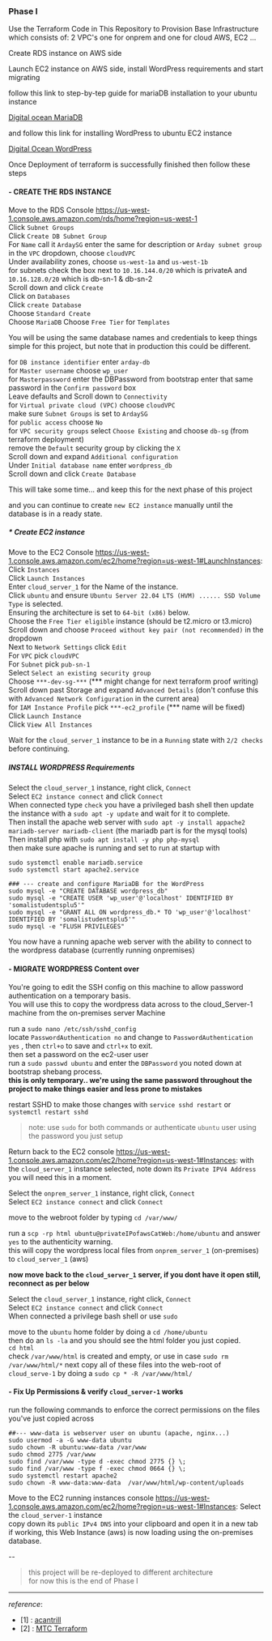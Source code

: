 ### Phase I

Use the Terraform Code in This Repository to Provision Base Infrastructure which consists of: 2 VPC's one for onprem and one for cloud AWS, EC2 ...

Create RDS instance on AWS side

Launch EC2 instance on AWS side, install WordPress requirements and start migrating

follow this link to step-by-tep guide for mariaDB installation to your ubuntu instance

[Digital ocean MariaDB](https://www.digitalocean.com/community/tutorials/how-to-install-mariadb-on-ubuntu-20-04)

and follow this link for installing WordPress to ubuntu EC2 instance

[Digital Ocean WordPress](https://www.digitalocean.com/community/tutorials/how-to-install-wordpress-on-ubuntu-20-04-with-a-lamp-stack)

Once Deployment of terraform is successfully finished then follow these steps

#### - CREATE THE RDS INSTANCE

Move to the RDS Console https://us-west-1.console.aws.amazon.com/rds/home?region=us-west-1  
Click `Subnet Groups`  
Click `Create DB Subnet Group`  
For `Name` call it `ArdaySG`
enter the same for description or `Arday subnet group`
in the `VPC` dropdown, choose `cloudVPC`  
Under availability zones, choose `us-west-1a` and `us-west-1b`  
for subnets check the box next to `10.16.144.0/20` which is privateA and `10.16.128.0/20` which is db-sn-1 & db-sn-2  
Scroll down and click `Create`  
Click on `Databases`  
Click `create Database`  
Choose `Standard Create`  
Choose `MariaDB`
Choose `Free Tier` for `Templates`  

You will be using the same database names and credentials to keep things simple for this project, but note that in production this could be different.

for `DB instance identifier` enter `arday-db`  
for `Master username` choose `wp_user`  
for `Masterpassword` enter the DBPassword from bootstrap
enter that same password in the `Confirm password` box  
Leave defaults and Scroll down to `Connectivity`  
for `Virtual private cloud (VPC)` choose `cloudVPC`  
make sure `Subnet Groups` is set to `ArdaySG`  
for `public access` choose `No`  
for `VPC security groups` select `Choose Existing` and choose  `db-sg` (from terraform deployment)  
remove the `Default` security group by clicking the `X`    
Scroll down and expand `Additional configuration`  
Under `Initial database name` enter `wordpress_db`  
Scroll down and click `Create Database`  

This will take some time... and keep this for the next phase of this project 

and you can continue to create `new EC2 instance` manually until the database is in a ready state.

##### * Create EC2 instance

Move to the EC2 Console https://us-west-1.console.aws.amazon.com/ec2/home?region=us-west-1#LaunchInstances:  
Click `Instances`  
Click `Launch Instances`  
Enter `cloud_server_1` for the Name of the instance.  
Click `ubuntu` and ensure `Ubuntu Server 22.04 LTS (HVM) ...... SSD Volume Type` is selected.  
Ensuring the architecture is set to `64-bit (x86)` below.    
Choose the `Free Tier eligible` instance (should be t2.micro or t3.micro)  
Scroll down and choose `Proceed without key pair (not recommended)` in the dropdown  
Next to `Network Settings` click `Edit`  
For `VPC` pick `cloudVPC`  
For `Subnet` pick `pub-sn-1`  
Select `Select an existing security group`  
Choose `***-dev-sg-***` (*** might change for next terraform proof writing)  
Scroll down past Storage and expand `Advanced Details` (don't confuse this with `Advanced Network Configuration` in the current area)  
for `IAM Instance Profile` pick `***-ec2_profile` (*** name will be fixed)  
Click `Launch Instance`  
Click `View All Instances`  

Wait for the `cloud_server_1` instance to be in a `Running` state with `2/2 checks` before continuing.

##### INSTALL WORDPRESS Requirements

Select the `cloud_server_1` instance, right click, `Connect`  
Select `EC2 instance connect` and click `Connect`  
When connected type `check` you have a privileged bash shell
then update the instance with a `sudo apt -y update` and wait for it to complete.  
Then install the apache web server with `sudo apt -y install appache2 mariadb-server mariadb-client`  (the mariadb part is for the mysql tools)
Then install php with `sudo apt install -y php php-mysql`  
then make sure apache is running and set to run at startup with 

```
sudo systemctl enable mariadb.service
sudo systemctl start apache2.service

### --- create and configure MariaDB for the WordPress
sudo mysql -e "CREATE DATABASE wordpress_db"
sudo mysql -e "CREATE USER 'wp_user'@'localhost' IDENTIFIED BY 'somalistudentsplu5'"
sudo mysql -e "GRANT ALL ON wordpress_db.* TO 'wp_user'@'localhost' IDENTIFIED BY 'somalistudentsplu5'"
sudo mysql -e "FLUSH PRIVILEGES"
```

You now have a running apache web server with the ability to connect to the wordpress database (currently running onpremises)

#### - MIGRATE WORDPRESS Content over

You're going to edit the SSH config on this machine to allow password authentication on a temporary basis.  
You will use this to copy the wordpress data across to the cloud_Server-1 machine from the on-premises server Machine  

run a `sudo nano /etc/ssh/sshd_config`  
locate `PasswordAuthentication no` and change to `PasswordAuthentication yes` , then `ctrl+o` to save and `ctrl+x` to exit.  
then set a password on the ec2-user user  
run a `sudo passwd ubuntu` and enter the `DBPassword` you noted down at bootstrap shebang process.  
**this is only temporary.. we're using the same password throughout the project to make things easier and less prone to mistakes**

restart SSHD to make those changes with `service sshd restart`  or `systemctl restart sshd`
> note: use `sudo` for both commands or authenticate `ubuntu` user using the password you just setup

Return back to the EC2 console https://us-west-1.console.aws.amazon.com/ec2/home?region=us-west-1#Instances: 
with the `cloud_server_1` instance selected, note down its `Private IPV4 Address` you will need this in a moment.  

Select the `onprem_server_1` instance, right click, `Connect`  
Select `EC2 instance connect` and click `Connect`  

move to the webroot folder by typing `cd /var/www/`  

run a `scp -rp html ubuntu@privateIPofawsCatWeb:/home/ubuntu` and answer `yes` to the authenticity warning.  
this will copy the wordpress local files from `onprem_server_1` (on-premises) to `cloud_server_1` (aws)

**now move back to the `cloud_server_1` server, if you dont have it open still, reconnect as per below**

Select the `cloud_server_1` instance, right click, `Connect`  
Select `EC2 instance connect` and click `Connect`  
When connected a privilege bash shell or use `sudo`

move to the `ubuntu` home folder by doing a `cd /home/ubuntu`  
then do an `ls -la` and you should see the html folder you just copied.  
`cd html`  
check `/var/www/html` is created and empty, or use in case `sudo rm /var/www/html/*`
next copy all of these files into the web-root of `cloud_serve-1` by doing a `sudo cp * -R /var/www/html/`

#### - Fix Up Permissions & verify `cloud_server-1` works

run the following commands to enforce the correct permissions on the files you've just copied across

```
##--- www-data is webserver user on ubuntu (apache, nginx...)
sudo usermod -a -G www-data ubuntu
sudo chown -R ubuntu:www-data /var/www
sudo chmod 2775 /var/www
sudo find /var/www -type d -exec chmod 2775 {} \;
sudo find /var/www -type f -exec chmod 0664 {} \;
sudo systemctl restart apache2
sudo chown -R www-data:www-data  /var/www/html/wp-content/uploads
```

Move to the EC2 running instances console https://us-west-1.console.aws.amazon.com/ec2/home?region=us-west-1#Instances:
Select the `cloud_server-1` instance  
copy down its `public IPv4 DNS` into your clipboard and open it in a new tab  
if working, this Web Instance (aws) is now loading using the on-premises database.

--

> this project will be re-deployed to different architecture <br>
for now this is the end of Phase I


---
<em>reference</em>:

* [1] : [acantrill](https://github.com/acantril/learn-cantrill-io-labs/tree/master/aws-dms-database-migration)
* [2] : [MTC Terraform](https://github.com/morethancertified/mtc-terraform)
